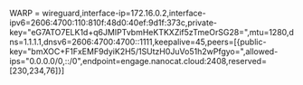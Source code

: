 WARP = wireguard,interface-ip=172.16.0.2,interface-ipv6=2606:4700:110:810f:48d0:40ef:9d1f:373c,private-key="eG7ATO7ELK1d+q6JMIPTvbmHeKTKXZif5zTmeOrSG28=",mtu=1280,dns=1.1.1.1,dnsv6=2606:4700:4700::1111,keepalive=45,peers=[{public-key="bmXOC+F1FxEMF9dyiK2H5/1SUtzH0JuVo51h2wPfgyo=",allowed-ips="0.0.0.0/0,::/0",endpoint=engage.nanocat.cloud:2408,reserved=[230,234,76]}]